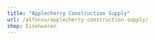 ```yaml
---
title: "Applecherry Construction Supply"
url: /alfonso/applecherry-construction-supply/
shop: Eisenwaren
---
```

